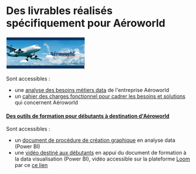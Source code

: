 # Des livrables réalisés spécifiquement pour Aéroworld

![Aéroworld_logo](https://github.com/Thierry-Monjo/Portfolio_data_analyst_bi/blob/main/img/Aeroworld.png)

Sont accessibles :
- une [analyse des besoins métiers data](https://github.com/Thierry-Monjo/Portfolio_data_analyst_bi/blob/main/Pour_Aeroworld/Analyse_des_besoins_metiers_Aeroworld.pdf) de l'entreprise Aéroworld
- un [cahier des charges fonctionnel pour cadrer les besoins et solutions](https://github.com/Thierry-Monjo/Portfolio_data_analyst_bi/blob/main/Pour_Aeroworld/Cahier_des_charges_fonctionnel_Aeroworld.pdf) qui concernent Aéroworld

#### [Des outils de formation pour débutants à destination d'Aéroworld](https://github.com/Thierry-Monjo/Portfolio_data_analyst_bi/tree/main/Formation_equipe)

Sont accessibles :
- un [document de procédure de création graphique](https://github.com/Thierry-Monjo/Portfolio_data_analyst_bi/blob/main/Formation_equipe/Guide_prise_en_main_%20PowerBI.pdf) en analyse data (Power BI)
- une [vidéo destiné aux débutants](https://github.com/Thierry-Monjo/Portfolio_data_analyst_bi/blob/main/Formation_equipe/Initiation_PowerBI.mp4) en appui du document de formation à la data visualisation (Power BI), vidéo accessible sur la plateforme [Loom](https://www.loom.com) par ce [ce lien](https://www.loom.com/share/d681e80ffd224f97abbed0dd39f99747?sid=e66f9012-d01b-466a-ba39-cd64acdf42b7)
